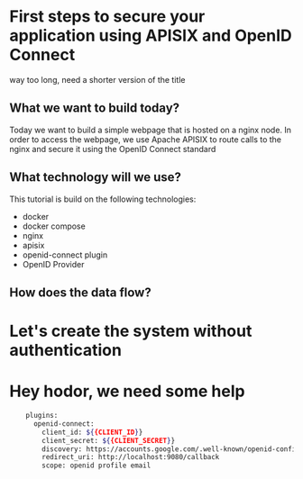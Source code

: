 # First steps to secure your application using APISIX and OpenID Connect
way too long, need a shorter version of the title

## What we want to build today?

Today we want to build a simple webpage that is hosted on a nginx node. In order to access the webpage, we use Apache APISIX to route calls to the nginx and secure it using the OpenID Connect standard

## What technology will we use?

This tutorial is build on the following technologies:

- docker
- docker compose
- nginx
- apisix
- openid-connect plugin
- OpenID Provider

## How does the data flow?

# Let's create the system without authentication



# Hey hodor, we need some help

``` bash
    plugins:
      openid-connect:
        client_id: ${{CLIENT_ID}}
        client_secret: ${{CLIENT_SECRET}}
        discovery: https://accounts.google.com/.well-known/openid-configuration
        redirect_uri: http://localhost:9080/callback
        scope: openid profile email
```